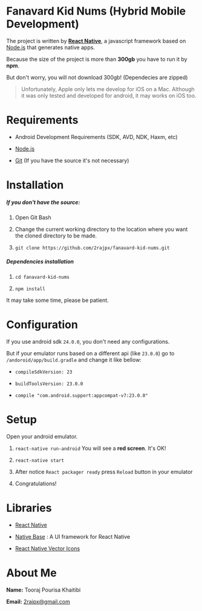 # Fanavard Kid Nums (Hybrid Mobile Development)

The project is written by [**React Native**](https://facebook.github.io/react-native/docs/getting-started.html), 
a javascript framework based on [Node.js](https://nodejs.org/en/download/) that generates native apps.

Because the size of the project is more than **300gb** you have to run it by **npm**.

But don't worry, you will not download 300gb! (Dependecies are zipped)

> Unfortunately, Apple only lets me develop for iOS on a Mac.
Although it was only tested and developed for android, it may works on iOS too.

# Requirements

+ Android Development Requirements (SDK, AVD, NDK, Haxm, etc)

+ [Node.js](https://nodejs.org/en/download/)

+ [Git](https://git-scm.com/downloads) (If you have the source it's not necessary)

# Installation

##### If you don't have the source:

1. Open Git Bash

2. Change the current working directory to the location where you want the cloned directory to be made.

3. `git clone https://github.com/2rajpx/fanavard-kid-nums.git`

##### Dependencies installation

1. `cd fanavard-kid-nums`

2. `npm install`

It may take some time, please be patient.

# Configuration
If you use android sdk `24.0.0`, you don't need any configurations.

But if your emulator runs based on a different api (like `23.0.0`) go to `/andoroid/app/build.gradle` and change it like bellow:

+ `compileSdkVersion: 23`

+ `buildToolsVersion: 23.0.0`

+ `compile "com.android.support:appcompat-v7:23.0.0"`

# Setup
Open your android emulator.

1. `react-native run-android`
You will see a **red screen**. It's OK!

2. `react-native start`

3. After notice `React packager ready` press `Reload` button in your emulator

4. Congratulations!

# Libraries

+ [React Native](https://facebook.github.io/react-native/docs/getting-started.html)

+ [Native Base](http://nativebase.io) : A UI framework for React Native

+ [React Native Vector Icons](https://github.com/oblador/react-native-vector-icons)

# About Me

**Name:** Tooraj Pourisa Khaitibi

**Email:** 2rajpx@gmail.com
